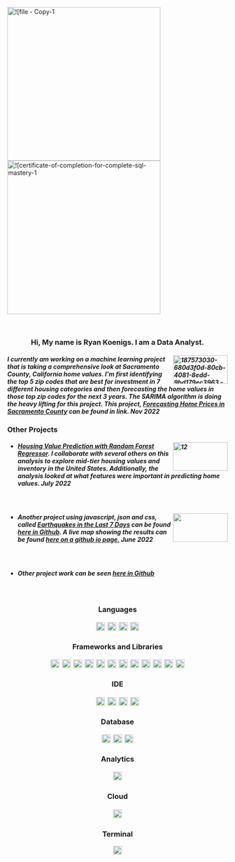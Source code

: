 <img width="350" alt="![file - Copy-1" src= "https://user-images.githubusercontent.com/102890151/203435804-af7c8b0c-6ad8-4b4a-983f-84ae18d15038.jpg"><img width="350" alt="![certificate-of-completion-for-complete-sql-mastery-1" src= "https://user-images.githubusercontent.com/102890151/203472449-a4d48a2e-7434-47b8-be02-c9ea662a4cbb.jpg">

<br/>

### <p align="center">Hi, My name is Ryan Koenigs. I am a Data Analyst.</p>


##### <img align="right" width="125" height="65" alt="187573030-680d3f0d-80cb-4081-8edd-9bd179ec3963 - Copy" src="https://user-images.githubusercontent.com/102890151/203668782-805aec21-0fcc-4c5d-987c-b3122d97be12.png" /> I currently am working on a machine learning project that is taking a comprehensive look at Sacramento County, California home values. I'm first identifying the top 5 zip codes that are best for investment in 7 different housing categories and then forecasting the home values in those top zip codes for the next 3 years. The SARIMA algorithm is doing the heavy lifting for this project. This project,  [Forecasting Home Prices in Sacramento County](https://github.com/SringayKeno/forecasting-home-prices-sacramento-county) can be found in link. Nov 2022


### Other Projects

- ##### <img align="right" width="125" height="65" alt="12" src="https://user-images.githubusercontent.com/102890151/203672046-48a97587-e460-4a41-aa59-116fac5ac39d.jpg" />[Housing Value Prediction with Random Forest Regressor](https://github.com/SringayKeno/Real_Estate). I collaborate with several others on this analysis to explore mid-tier housing values and inventory in the United States. Additionally, the analysis looked at what features were important in predicting home values. July 2022
<br/>

- ##### <img align="right" width="125" height="65" alt="" src="https://user-images.githubusercontent.com/102890151/203675669-fd101bf3-9a1b-4dbd-8d4f-20e6917a6a8f.png" /> Another project using javascript, json and css, called [Earthquakes in the Last 7 Days](https://github.com/SringayKeno/Earthquakes_Last_7_Days) can be found [here in Github](https://github.com/SringayKeno/Earthquakes_Last_7_Day). A live map showing the results can be found [here on a github io page.](https://sringaykeno.github.io/Earthquakes_Last_7_Days/) June 2022

<br/>

- ##### Other project work can be seen [here in Github](https://github.com/SringayKeno?tab=repositories)
<br/>


### <p align="center"> Languages 

<p align="center"><img src="https://img.shields.io/badge/Python-D4AC0D?style=for-the-badge&logo=python&logoColor=blue" style="vertical-align:top; margin:3px" height="20" /><img src="https://img.shields.io/badge/JavaScript-D68910?style=for-the-badge&logo=javascript&logoColor=F7DF1E" style="vertical-align:top; margin:3px" height="20" /><img src="https://img.shields.io/badge/json-AF601A?style=for-the-badge&logo=json&logoColor=white" style="vertical-align:top; margin:3px"  height="20" /><img src="https://img.shields.io/badge/HTML5-A93226?style=for-the-badge&logo=html5&logoColor=white" style="vertical-align:top; margin:3px" height="20" />



### <p align="center"> Frameworks and Libraries
 
<p align="center"><img src="https://img.shields.io/badge/Pandas-28B463?style=for-the-badge&logo=pandas&logoColor=white" style="vertical-align:top; margin:3px"  height="20" /><img src="https://img.shields.io/badge/Bootstrap-229954?style=for-the-badge&logo=bootstrap&logoColor=white" style="vertical-align:top; margin:3px"  height="20" /><img src="https://img.shields.io/badge/conda-138D75.svg?&style=for-the-badge&logo=anaconda&logoColor=white" style="vertical-align:top; margin:3px"  height="20" /><img src="https://img.shields.io/badge/Flask-3498DB?style=for-the-badge&logo=flask&logoColor=white" style="vertical-align:top; margin:3px"  height="20" /><img src="https://img.shields.io/badge/OpenStreetMap-2471A3?style=for-the-badge&logo=OpenStreetMap&logoColor=white" style="vertical-align:top; margin:3px"  height="20" /><img src="https://img.shields.io/badge/scikit_learn-7D3C98?style=for-the-badge&logo=scikit-learn&logoColor=white" style="vertical-align:top; margin:3px"  height="20" /><img src="https://img.shields.io/badge/SciPy-186A3B?style=for-the-badge&logo=SciPy&logoColor=white" style="vertical-align:top; margin:3px"  height="20" /><img src="https://img.shields.io/badge/Keras-1ABC9C?style=for-the-badge&logo=Keras&logoColor=white" style="vertical-align:top; margin:3px"  height="20" /><img src="https://img.shields.io/badge/Leaflet-3498DB?style=for-the-badge&logo=Leaflet&logoColor=white" style="vertical-align:top; margin:3px"  height="20" /><img src="https://img.shields.io/badge/Numpy-0B5345?style=for-the-badge&logo=numpy&logoColor=white" style="vertical-align:top; margin:3px"  height="20" /><img src="https://img.shields.io/badge/Plotly-4A235A?style=for-the-badge&logo=plotly&logoColor=white" style="vertical-align:top; margin:3px"  height="20" /><img src="https://img.shields.io/badge/TensorFlow-186A3B?style=for-the-badge&logo=tensorflow&logoColor=white" alt="vscode" style="vertical-align:top; margin:3px"  height="20" />

### <p align="center"> IDE
 
<p align="center"><p align="center"><img src="https://img.shields.io/badge/Jupyter-CB4335.svg?&style=for-the-badge&logo=Jupyter&logoColor=white" style="vertical-align:top; margin:3px"  height="20" /><img src="https://img.shields.io/badge/Visual_Studio_Code-A93226?style=for-the-badge&logo=visual%20studio%20code&logoColor=white" style="vertical-align:top; margin:3px"  height="20" /><img src="https://img.shields.io/badge/Colab-78281F?style=for-the-badge&logo=googlecolab&color=78281F" style="vertical-align:top; margin:3px"  height="20" /><img src="https://img.shields.io/badge/VIM-641E16.svg?&style=for-the-badge&logo=vim&logoColor=white" style="vertical-align:top; margin:3px"  height="20" /> 
 
### <p align="center"> Database 

<p align="center"><img src="https://img.shields.io/badge/MySQL-2E86C1?style=for-the-badge&logo=mysql&logoColor=white" style="vertical-align:top; margin:3px"  height="20" /><img src="https://img.shields.io/badge/PostgreSQL-2471A3?style=for-the-badge&logo=postgresql&logoColor=white" style="vertical-align:top; margin:3px"  height="20" /><img src="https://img.shields.io/badge/MongoDB-1B4F72?style=for-the-badge&logo=mongodb&logoColor=white" style="vertical-align:top; margin:3px"  height="20" />

### <p align="center"> Analytics

<p align="center"><p align="center"><img src="https://img.shields.io/badge/Tableau-E97627?style=for-the-badge&logo=Tableau&logoColor=white" style="vertical-align:top; margin:3px"  height="20" />

 ### <p align="center"> Cloud
 
 <p align="center"><img src="https://img.shields.io/badge/Amazon_AWS-FF9900?style=for-the-badge&logo=amazonaws&logoColor=white" style="vertical-align:top; margin:3px"  height="20" />
 
 ### <p align="center"> Terminal

<p align="center"><img src="https://img.shields.io/badge/GIT-7D3C98?style=for-the-badge&logo=git&logoColor=white" style="vertical-align:top; margin:1px"  height="20" />
 


